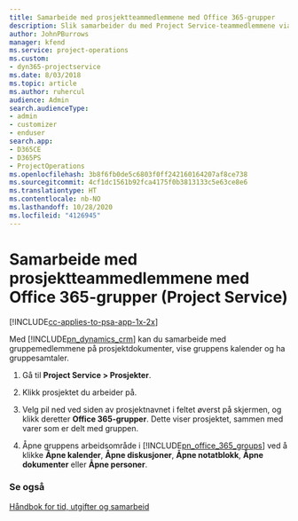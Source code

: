 ```yaml
---
title: Samarbeide med prosjektteammedlemmene med Office 365-grupper
description: Slik samarbeider du med Project Service-teammedlemmene via Office 365-grupper
author: JohnPBurrows
manager: kfend
ms.service: project-operations
ms.custom:
- dyn365-projectservice
ms.date: 8/03/2018
ms.topic: article
ms.author: ruhercul
audience: Admin
search.audienceType:
- admin
- customizer
- enduser
search.app:
- D365CE
- D365PS
- ProjectOperations
ms.openlocfilehash: 3b8f6fb0de5c6803f0ff242160164207af8ce738
ms.sourcegitcommit: 4cf1dc1561b92fca4175f0b3813133c5e63ce8e6
ms.translationtype: HT
ms.contentlocale: nb-NO
ms.lasthandoff: 10/28/2020
ms.locfileid: "4126945"
---
```

# <a name="collaborate-with-your-project-team-members-with-office-365-groups-project-service"></a>Samarbeide med prosjektteammedlemmene med Office 365-grupper (Project Service)

[!INCLUDE[cc-applies-to-psa-app-1x-2x](../includes/cc-applies-to-psa-app-1x-2x.md)]

Med [!INCLUDE[pn_dynamics_crm](../includes/pn-dynamics-crm.md)] kan du samarbeide med gruppemedlemmene på prosjektdokumenter, vise gruppens kalender og ha gruppesamtaler.  
  
1. Gå til **Project Service > Prosjekter**.  
  
2. Klikk prosjektet du arbeider på.  
  
3. Velg pil ned ved siden av prosjektnavnet i feltet øverst på skjermen, og klikk deretter **Office 365-grupper**. Dette viser prosjektet, sammen med varer som er delt med gruppen.  
  
4. Åpne gruppens arbeidsområde i [!INCLUDE[pn_office_365_groups](../includes/pn-office-365-groups.md)] ved å klikke **Åpne kalender**, **Åpne diskusjoner**, **Åpne notatblokk**, **Åpne dokumenter** eller **Åpne personer**.  
  
### <a name="see-also"></a>Se også  
 [Håndbok for tid, utgifter og samarbeid](../psa/time-expense-collaboration-guide.md)
